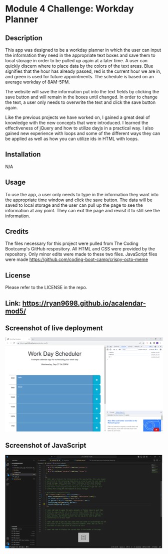 # Module 4 Challenge: Workday Planner

## Description

This app was designed to be a workday planner in which the user can input the information they 
need in the appropriate text boxes and save them to local storage in order to be pulled up again
at a later time. A user can quickly discern where to place data by the colors of the text areas.
Blue signifies that the hour has already passed, red is the current hour we are in, and green is
used for future appointments. The schedule is based on an average workday of 8AM-5PM. 
 
The website will save the information put into the text fields by clicking the
save button and will remain in the boxes until changed. In order to change the text, a user only
needs to overwrite the text and click the save button again.

Like the previous projects we have worked on, I gained a great deal of knowledge with the new 
concepts that were introduced. I learned the effectiveness of jQuery and how to utilize dayjs
in a practical way. I also gained new experience with loops and some of the different ways they
can be applied as well as how you can utilize ids in HTML with loops. 

## Installation

N/A

## Usage

To use the app, a user only needs to type in the information they want into the appropriate time
window and click the save button. The data will be saved to local storage and the user can pull
up the page to see the information at any point. They can exit the page and revisit it to still
see the information.

## Credits

The files necessary for this project were pulled from The Coding Bootcamp's GitHub respository.
All HTML and CSS were provided by the repository. Only minor edits were made
to these two files. JavaScript files were made
https://github.com/coding-boot-camp/crispy-octo-meme

## License

Please refer to the LICENSE in the repo.

## Link: https://ryan9698.github.io/acalendar-mod5/

## Screenshot of live deployment
![Live Screenshot](Assets/livedeploy.png)
## Screenshot of JavaScript
![JS Screenshot](Assets/samplejs.png)
